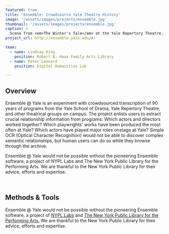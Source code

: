 ```yaml
---
featured: true
title: 'Ensemble: Crowdsource Yale Theatre History'
image: '/assets/images/projects/ensemble.jpg'
thumbnail: '/assets/images/projects/ensemble.jpg'
caption: >
  Scene from <em>The Winter's Tale</em> at the Yale Repertory Theatre, directed by Liz Diamond. 
project_url: http://ensemble.yale.edu/#/

team:
  - name: Lindsay King
    position: Robert B. Haas Family Arts Library
  - name: Peter Leonard
    position: Digital Humanities Lab

---
```


<h2 class='subheading'>Overview</h2>

<p>Ensemble @ Yale is an experiment with crowdsourced transcription of 90 years of programs from the Yale School of Drama, Yale Repertory Theatre, and other theatrical groups on campus. The project enlists users to extract crucial relationship information from programs: Which actors and directors worked together? Which playwrights' works have been produced the most often at Yale? Which actors have played major roles onstage at Yale? Simple OCR (Optical Character Recognition) would not be able to discover complex semantic relationships, but human users can do so while they browse through the archive.</p>

<p>Ensemble @ Yale would not be possible without the pioneering Ensemble software, a project of NYPL Labs and The New York Public Library for the Performing Arts. We are thankful to the New York Public Library for their advice, efforts and expertise.</p><br/>

<h2 class='subheading'>Methods &amp; Tools</h2>

<p>Ensemble @ Yale would not be possible without the pioneering Ensemble software, a project of <a href='https://www.nypl.org/collections/labs' target='_blank'>NYPL Labs</a> and <a href='https://www.nypl.org/locations/lpa' target='_blank'>The New York Public Library for the Performing Arts.</a> We are thankful to the New York Public Library for their advice, efforts and expertise.</p>